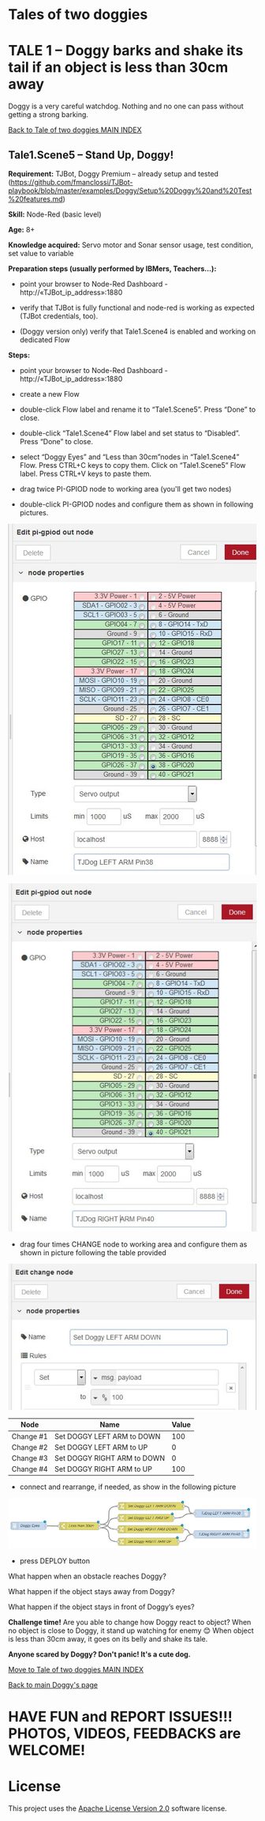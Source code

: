 # Tales of two doggies
# TALE 1 – Doggy barks and shake its tail if an object is less than 30cm away
Doggy is a very careful watchdog. Nothing and no one can pass without getting a strong barking.

[Back to Tale of two doggies MAIN INDEX](Tales%20of%20two%20doggies.md)

## Tale1.Scene5 – Stand Up, Doggy!

**Requirement:** TJBot, Doggy Premium – already setup and tested (https://github.com/fmanclossi/TJBot-playbook/blob/master/examples/Doggy/Setup%20Doggy%20and%20Test%20features.md)

**Skill:** Node-Red (basic level)

**Age:** 8+

**Knowledge acquired:** Servo motor and Sonar sensor usage, test condition, set value to variable

**Preparation steps (usually performed by IBMers, Teachers…):**

* point your browser to Node-Red Dashboard - http://«TJBot_ip_address»:1880

* verify that TJBot is fully functional and node-red is working as expected (TJBot credentials, too).

* (Doggy version only) verify that Tale1.Scene4 is enabled and working on dedicated Flow

**Steps:**

* point your browser to Node-Red Dashboard - http://«TJBot_ip_address»:1880

* create a new Flow

* double-click Flow label and rename it to “Tale1.Scene5”. Press “Done” to close.

* double-click “Tale1.Scene4” Flow label and set status to “Disabled”. Press “Done” to close.

* select “Doggy Eyes” and “Less than 30cm”nodes in “Tale1.Scene4” Flow. Press CTRL+C keys to copy them. Click on “Tale1.Scene5” Flow label. Press CTRL+V keys to paste them.

* drag twice PI-GPIOD node to working area (you'll get two nodes)

* double-click PI-GPIOD nodes and configure them as shown in following pictures.
   
![Configure LEFT ARM](https://github.com/fmanclossi/TJBot-playbook/blob/master/examples/Doggy/Media/9b-Setup%20front%20legs%20flow%20-%20configure%20left%20arm%20servo%20motor.jpg)
   
![Configure RIGHT ARM](https://github.com/fmanclossi/TJBot-playbook/blob/master/examples/Doggy/Media/9b-Setup%20front%20legs%20flow%20-%20configure%20right%20arm%20servo%20motor.jpg)
     
* drag four times CHANGE node to working area and configure them as shown in picture following the table provided

![Configure CHANGE LEFT ARM DOWN ](https://github.com/fmanclossi/TJBot-playbook/blob/master/examples/Doggy/Media/Tales/t01s50.Doggy.Set.CHANGE.Node.LEFT.ARM.DOWN.jpg)
   
Node | Name | Value
---- | ---- | -----
Change #1 | Set DOGGY LEFT ARM to DOWN | 100
Change #2 | Set DOGGY LEFT ARM to UP | 0
Change #3 | Set DOGGY RIGHT ARM to DOWN | 0
Change #4 | Set DOGGY RIGHT ARM to UP | 100
           
* connect and rearrange, if needed, as show in the following picture

![image]( https://github.com/fmanclossi/TJBot-playbook/blob/master/examples/Doggy/Media/Tales/t01s51.Doggy.StandUP.Flow.jpg)

* press DEPLOY button

What happen when an obstacle reaches Doggy?

What happen if the object stays away from Doggy?

What happen if the object stays in front of Doggy’s eyes?

**Challenge time!** Are you able to change how Doggy react to object? When no object is close to Doggy, it stand up watching for enemy 😊 When object is less than 30cm away, it goes on its belly and shake its tale.

**Anyone scared by Doggy? Don't panic! It's a cute dog.**

[Move to Tale of two doggies MAIN INDEX](Tales%20of%20two%20doggies.md)

[Back to main Doggy's page](https://github.com/fmanclossi/TJBot-playbook/tree/master/examples/Doggy)

# HAVE FUN and REPORT ISSUES!!! PHOTOS, VIDEOS, FEEDBACKS are WELCOME!

# License  
This project uses the [Apache License Version 2.0](../../LICENSE) software license.  
